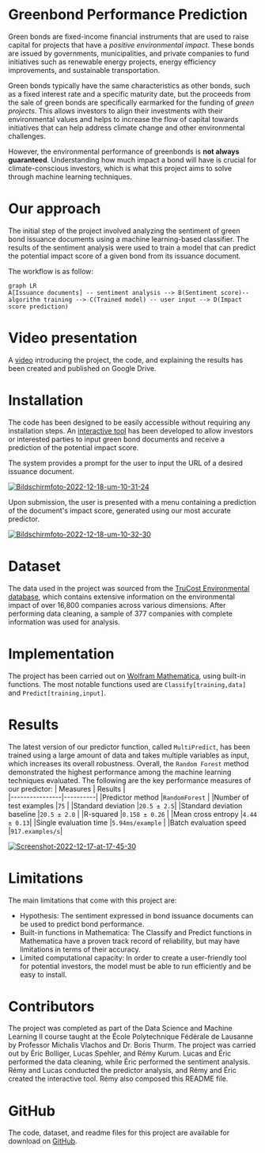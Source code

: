 ﻿# Greenbond Performance Prediction

Green bonds are fixed-income financial instruments that are used to raise capital for projects that have a *positive environmental impact*. These bonds are issued by governments, municipalities, and private companies to fund initiatives such as renewable energy projects, energy efficiency improvements, and sustainable transportation.

Green bonds typically have the same characteristics as other bonds, such as a fixed interest rate and a specific maturity date, but the proceeds from the sale of green bonds are specifically earmarked for the funding of *green projects*. This allows investors to align their investments with their environmental values and helps to increase the flow of capital towards initiatives that can help address climate change and other environmental challenges.

However, the environmental performance of greenbonds is **not always guaranteed**. Understanding how much impact a bond will have is crucial for climate-conscious investors, which is what this project aims to solve through machine learning techniques. 

# Our approach

The initial step of the project involved analyzing the sentiment of green bond issuance documents using a machine learning-based classifier.
The results of the sentiment analysis were used to train a model that can predict the potential impact score of a given bond from its issuance document.

The workflow is as follow:
```mermaid
graph LR
A[Issuance documents] -- sentiment analysis --> B(Sentiment score)-- algorithm training --> C(Trained model) -- user input --> D(Impact score prediction)
```
# Video presentation
A [video](https://drive.google.com/file/d/1VjXrE0QSs4cfFe7QEJlhpFRdXxpXMHId/view?usp=sharing) introducing the project, the code, and explaining the results has been created and published on Google Drive.
# Installation

The code has been designed to be easily accessible without requiring any installation steps.
An [interactive tool](https://www.wolframcloud.com/obj/eric.bolliger/WebServices/GB_formmulti) has been developed to allow investors or interested parties to input green bond documents and receive a prediction of the potential impact score.
 
 
The system provides a prompt for the user to input the URL of a desired issuance document. 


<a href="https://ibb.co/rMbZQrr"><img src="https://i.ibb.co/q90RDQQ/Bildschirmfoto-2022-12-18-um-10-31-24.png" alt="Bildschirmfoto-2022-12-18-um-10-31-24" border="0"></a>


Upon submission, the user is presented with a menu containing a prediction of the document's impact score, generated using our most accurate predictor.


<a href="https://ibb.co/X5NjQ2w"><img src="https://i.ibb.co/vdgVFwt/Bildschirmfoto-2022-12-18-um-10-32-30.png" alt="Bildschirmfoto-2022-12-18-um-10-32-30" border="0"></a>

# Dataset
The data used in the project was sourced from the [TruCost  Environmental database](https://www.marketplace.spglobal.com/en/datasets/trucost-environmental-(46)), which contains extensive information on the environmental impact of over 16,800 companies across various dimensions.
After performing data cleaning, a sample of 377 companies with complete information was used for analysis.

# Implementation 

The project has been carried out on [Wolfram Mathematica](https://www.wolfram.com/mathematica/), using built-in functions. The most notable functions used are `Classify[training,data]` and `Predict[training,input]`.

# Results


The latest version of our predictor function, called `MultiPredict`, has been trained using a large amount of data and takes multiple variables as input, which increases its overall robustness. Overall, the `Random Forest` method demonstrated the highest performance among the machine learning techniques evaluated.
The following are the key performance measures of our predictor:
|         Measures       |    Results                      |                       
|----------------|----------|
|Predictor method |`RandomForest`            |
|Number of test examples |`75`            |
|Standard deviation          |`20.5 ± 2.5`|
|Standard deviation baseline |`20.5 ± 2.0`            |
|R-squared |`0.158 ± 0.26`            |
|Mean cross entropy       |`4.44 ± 0.13`|
|Single evaluation time |`5.94ms/example`            |
|Batch evaluation speed     |`917.examples/s`|

<a href="https://imgbb.com/"><img src="https://i.ibb.co/8MKRD4X/Screenshot-2022-12-17-at-17-45-30.jpg" alt="Screenshot-2022-12-17-at-17-45-30" border="0"></a>


# Limitations


The main limitations that come with this project are: 

-   Hypothesis: The sentiment expressed in bond issuance documents can be used to predict bond performance.
-   Built-in functions in Mathematica: The Classify and Predict functions in Mathematica have a proven track record of reliability, but may have limitations in terms of their accuracy.
-   Limited computational capacity: In order to create a user-friendly tool for potential investors, the model must be able to run efficiently and be easy to install.

# Contributors


The project was completed as part of the Data Science and Machine Learning II course taught at the École Polytechnique Fédérale de Lausanne by Professor Michalis Vlachos and Dr. Boris Thurm. The project was carried out by Éric Bolliger, Lucas Spehler, and Rémy Kurum.
Lucas and Éric performed the data cleaning, while Éric performed the sentiment analysis. Rémy and Lucas conducted the predictor analysis, and Rémy and Éric created the interactive tool. Rémy also composed this README file.

# GitHub

The code, dataset, and readme files for this project are available for download on [GitHub](https://github.com/lucasspehler/dsml_greenbonds).
